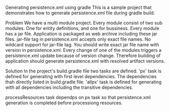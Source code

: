 Generating persistence.xml using gradle
This is a sample project that demonstrates how to generate persistence.xml file during gradle build.

Problem
We have a multi module project. Every module consist of two sub modules.  One for entity definitions, and one for bussiness. Every module has a jar file. Application is packaged  as web archive including these jar files.
jar-file tag in persistence.xml accepts only exact file names. No wildcard support for jar-file tag. You should write exact jar file name with version in persistence.xml. 
Every change of one of the modules triggers a persistence.xml update because of version change. Therefore building of application should generate persistence.xml with resolved artifact versions.

Solution
In the project's build.gradle file two tasks are defined. 
'px' task is defined for generating with first level dependencies. The dependencies thah directly listed in build.gradle file.
'allpx' task is defined for generating with all dependencies including the transitive dependencies.

processResources task dependps on px task so that persistence.xml generation is completed before processiong resources.
